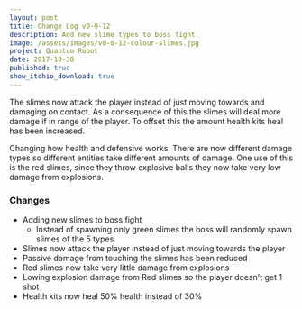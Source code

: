 ```yaml
---
layout: post
title: Change Log v0-0-12
description: Add new slime types to boss fight.
image: /assets/images/v0-0-12-colour-slimes.jpg
project: Quantum Robot
date: 2017-10-30
published: true
show_itchio_download: true
---
```


The slimes now attack the player instead of just moving towards and damaging on contact. As a consequence of this the slimes will deal more damage if in range of the player. To offset this the amount health kits heal has been increased.

Changing how health and defensive works. There are now different damage types so different entities take different amounts of damage. One use of this is the red slimes, since they throw explosive balls they now take very low damage from explosions.

### Changes

* Adding new slimes to boss fight
    * Instead of spawning only green slimes the boss will randomly spawn slimes of the 5 types
* Slimes now attack the player instead of just moving towards the player
* Passive damage from touching the slimes has been reduced
* Red slimes now take very little damage from explosions
* Lowing explosion damage from Red slimes so the player doesn't get 1 shot
* Health kits now heal 50% health instead of 30%